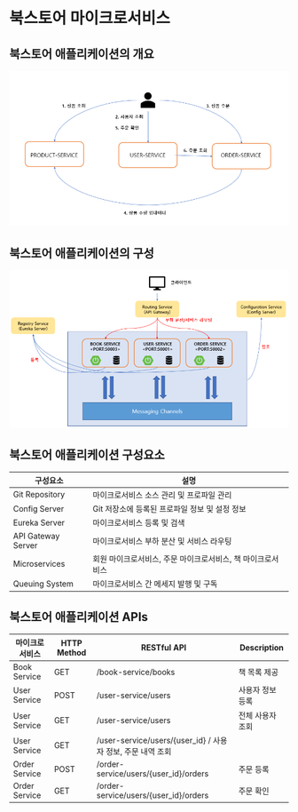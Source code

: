 # 북스토어 마이크로서비스

## 북스토어 애플리케이션의 개요

![북스토어 애플리케이션 개요](../images/bookstore-1.png)

## 북스토어 애플리케이션의 구성

![북스토어 애플리케이션 구성](../images/bookstore-2.png)

## 북스토어 애플리케이션 구성요소

| 구성요소 | 설명 |
| --- | --- |
| Git Repository | 마이크로서비스 소스 관리 및 프로파일 관리 |
| Config Server | Git 저장소에 등록된 프로파일 정보 및 설정 정보 |
| Eureka Server | 마이크로서비스 등록 및 검색 |
| API Gateway Server | 마이크로서비스 부하 분산 및 서비스 라우팅 |
| Microservices | 회원 마이크로서비스, 주문 마이크로서비스, 책 마이크로서비스 |
| Queuing System | 마이크로서비스 간 메세지 발행 및 구독|

## 북스토어 애플리케이션 APIs

| 마이크로서비스 | HTTP Method | RESTful API | Description |
| --- | --- | --- | --- |
| Book Service | GET | /book-service/books | 책 목록 제공 |
| User Service | POST | /user-service/users | 사용자 정보 등록 |
| User Service | GET | /user-service/users | 전체 사용자 조회 |
| User Service | GET | /user-service/users/{user_id} / 사용자 정보, 주문 내역 조회 |
| Order Service | POST | /order-service/users/{user_id}/orders | 주문 등록 |
| Order Service | GET | /order-service/users/{user_id}/orders | 주문 확인 |
